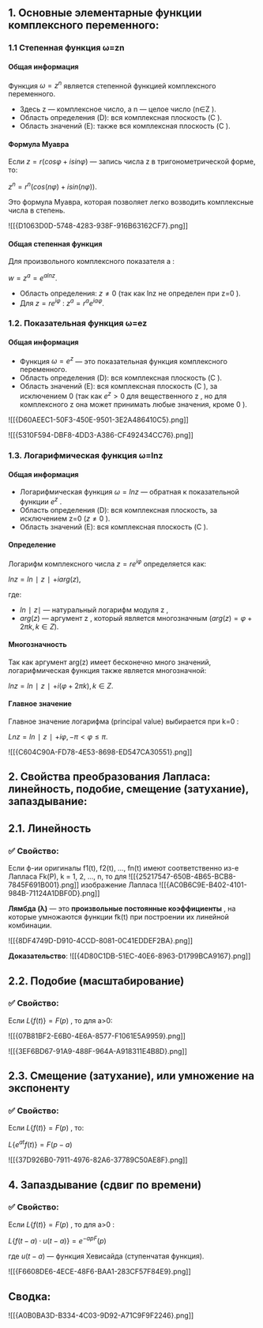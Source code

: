 ## 1. **Основные элементарные функции комплексного переменного:**

### **1.1 Степенная функция ω=zn**

#### **Общая информация**

Функция $ω=z^n$ является степенной функцией комплексного переменного.
- Здесь z — комплексное число, а n — целое число (n∈Z ).
- Область определения (D): вся комплексная плоскость (C ).
- Область значений (E): также вся комплексная плоскость (C ).
#### **Формула Муавра**

Если $z=r(cosφ+isinφ)$ — запись числа z в тригонометрической форме, то:

$z^n=r^n(cos(nφ)+isin(nφ))$.

Это формула Муавра, которая позволяет легко возводить комплексные числа в степень.

![[{D1063D0D-5748-4283-938F-916B63162CF7}.png]]
#### **Общая степенная функция**

Для произвольного комплексного показателя a :

$w=z^a=e^{alnz}$.

- Область определения: $z\ne0$ (так как lnz не определен при z=0 ).
- Для $z=re^{iφ}$ :    $z^a=r^ae^{iaφ}$.

### **1.2. Показательная функция ω=ez**

#### **Общая информация**

- Функция $ω=e^z$ — это показательная функция комплексного переменного.
- Область определения (D): вся комплексная плоскость (C ).
- Область значений (E): вся комплексная плоскость (C ), за исключением 0 (так как $e^z>0$ для вещественного z , но для комплексного z она может принимать любые значения, кроме 0 ).

![[{D60AEEC1-50F3-450E-9501-3E2A486410C5}.png]]

![[{5310F594-DBF8-4DD3-A386-CF492434CC76}.png]]
### **1.3. Логарифмическая функция ω=lnz**

#### **Общая информация**

- Логарифмическая функция $ω=lnz$ — обратная к показательной функции $e^z$ .
- Область определения (D): вся комплексная плоскость, за исключением z=0 ($z\ne0$ ).
- Область значений (E): вся комплексная плоскость (C ).

#### **Определение**

Логарифм комплексного числа $z=re^{iφ}$ определяется как:

$lnz=ln∣z∣+iarg(z)$,

где:
- $ln∣z∣$ — натуральный логарифм модуля z ,
- $arg(z)$ — аргумент z , который является многозначным ($arg(z)=φ+2πk, k∈Z$).

#### **Многозначность**

Так как аргумент arg(z) имеет бесконечно много значений, логарифмическая функция также является многозначной:

$lnz=ln∣z∣+i(φ+2πk),k∈Z$.

#### **Главное значение**

Главное значение логарифма (principal value) выбирается при k=0 :

$Ln z=ln∣z∣+ iφ,−π<φ≤π$.

![[{C604C90A-FD78-4E53-8698-ED547CA30551}.png]]

## 2. **Свойства преобразования Лапласа: линейность, подобие, смещение (затухание), запаздывание:**

## 2.1. **Линейность**

### ✅ Свойство:

Если ф-ии оригиналы f1(t), f2(t), …, fn(t) имеют соответственно из-е Лапласа Fk(P), k = 1, 2, …, n, то для ![[{25217547-650B-4B65-BCB8-7845F691B001}.png]] изображение Лапласа ![[{AC0B6C9E-B402-4101-984B-71124A1DBF0D}.png]]

**Лямбда (λ)** — это **произвольные постоянные коэффициенты** , на которые умножаются функции fk​(t) при построении их линейной комбинации.

![[{8DF4749D-D910-4CCD-8081-0C41EDDEF2BA}.png]]

**Доказательство**: 
![[{4D80C1DB-51EC-40E6-8963-D1799BCA9167}.png]]

## 2.2. **Подобие (масштабирование)**

### ✅ Свойство:

Если $L\{f(t)\}=F(p)$ , то для a>0:

![[{07B81BF2-E6B0-4E6A-8577-F1061E5A9959}.png]]

![[{3EF6BD67-91A9-488F-964A-A918311E4B8D}.png]]
## 2.3. **Смещение (затухание), или умножение на экспоненту**

### ✅ Свойство:

Если $L\{f(t)\}=F(p)$ , то:

$L\{e^{at}f(t)\}=F(p−a)​$

![[{37D926B0-7911-4976-82A6-37789C50AE8F}.png]]

## 4. **Запаздывание (сдвиг по времени)**

### ✅ Свойство:

Если $L\{f(t)\}=F(p)$ , то для a>0 :

$L\{f(t−a)⋅u(t−a)\}=e^{−apF}(p)​$

где $u(t−a)$ — функция Хевисайда (ступенчатая функция).

![[{F6608DE6-4ECE-48F6-BAA1-283CF57F84E9}.png]]

## **Сводка:**

![[{A0B0BA3D-B334-4C03-9D92-A71C9F9F2246}.png]]